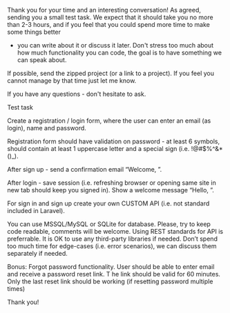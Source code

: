 Thank you for your time and an interesting conversation! As agreed, sending you a small test task. 
We expect that it should take you no more than 2-3 hours, and if you feel that you could spend more time to make some things better
- you can write about it or discuss it later. Don't stress too much about how much functionality you can code, 
the goal is to have something we can speak about.

If possible, send the zipped project (or a link to a project). If you feel you cannot manage by that time just let me know.

If you have any questions - don't hesitate to ask.

Test task

Create a registration / login form, where the user can enter an email (as login), name and password.

Registration form should have validation on password - at least 6 symbols, should contain at least 1 uppercase letter and a special sign (i.e. !@#$%^&*()_).

After sign up - send a confirmation email “Welcome, <username>”.

After login - save session (i.e. refreshing browser or opening same site in new tab should keep you signed in). Show a welcome message “Hello, <username>”.

For sign in and sign up create your own CUSTOM API (i.e. not standard included in Laravel).

You can use MSSQL/MySQL or SQLite for database. Please, try to keep code readable, comments will be welcome. 
Using REST standards for API is preferrable. It is OK to use any third-party libraries if needed. 
Don’t spend too much time for edge-cases (i.e. error scenarios), we can discuss them separately if needed.

Bonus:
Forgot password functionality. User should be able to enter email and receive a password reset link. T
he link should be valid for 60 minutes. Only the last reset link should be working (if resetting password multiple times)


Thank you!